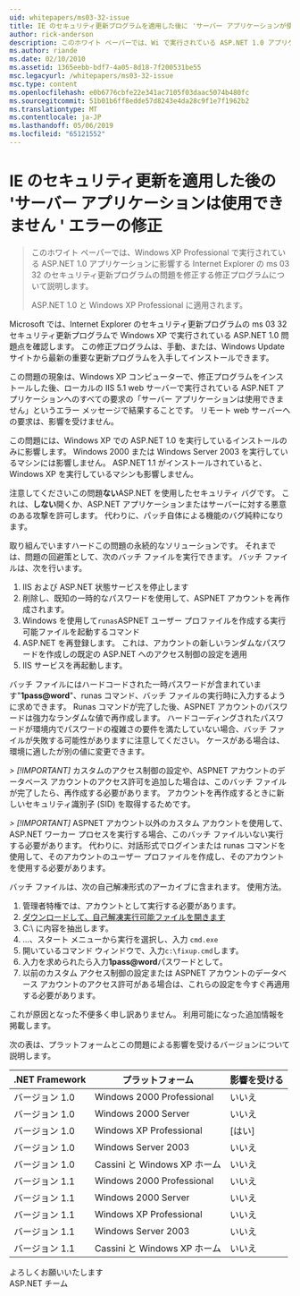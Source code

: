 ```yaml
---
uid: whitepapers/ms03-32-issue
title: IE のセキュリティ更新プログラムを適用した後に 'サーバー アプリケーションが使用できない' エラーの修正 |Microsoft Docs
author: rick-anderson
description: このホワイト ペーパーでは、Wi で実行されている ASP.NET 1.0 アプリケーションに影響する Internet Explorer の ms 03 32 のセキュリティ更新プログラムの問題を修正する修正プログラムについて説明しています.
ms.author: riande
ms.date: 02/10/2010
ms.assetid: 1365eebb-bdf7-4a05-8d18-7f200531be55
msc.legacyurl: /whitepapers/ms03-32-issue
msc.type: content
ms.openlocfilehash: e0b6776cbfe22e341ac7105f03daac5074b480fc
ms.sourcegitcommit: 51b01b6ff8edde57d8243e4da28c9f1e7f1962b2
ms.translationtype: MT
ms.contentlocale: ja-JP
ms.lasthandoff: 05/06/2019
ms.locfileid: "65121552"
---
```

# <a name="fix-for-server-application-unavailable-error-after-applying-security-update-for-ie"></a>IE のセキュリティ更新を適用した後の 'サーバー アプリケーションは使用できません ' エラーの修正

> このホワイト ペーパーでは、Windows XP Professional で実行されている ASP.NET 1.0 アプリケーションに影響する Internet Explorer の ms 03 32 のセキュリティ更新プログラムの問題を修正する修正プログラムについて説明します。
> 
> ASP.NET 1.0 と Windows XP Professional に適用されます。

Microsoft では、Internet Explorer のセキュリティ更新プログラムの ms 03 32 セキュリティ更新プログラムで Windows XP で実行されている ASP.NET 1.0 問題点を確認します。 この修正プログラムは、手動、または、Windows Update サイトから最新の重要な更新プログラムを入手してインストールできます。

この問題の現象は、Windows XP コンピューターで、修正プログラムをインストールした後、ローカルの IIS 5.1 web サーバーで実行されている ASP.NET アプリケーションへのすべての要求の「サーバー アプリケーションは使用できません」というエラー メッセージで結果することです。 リモート web サーバーへの要求は、影響を受けません。

この問題には、Windows XP での ASP.NET 1.0 を実行しているインストールのみに影響します。 Windows 2000 または Windows Server 2003 を実行しているマシンには影響しません。 ASP.NET 1.1 がインストールされていると、Windows XP を実行しているマシンも影響しません。

注意してくださいこの問題**ない**ASP.NET を使用したセキュリティ バグです。 これは、**しない**開くか、ASP.NET アプリケーションまたはサーバーに対する悪意のある攻撃を許可します。 代わりに、パッチ自体による機能のバグ純粋になります。

取り組んでいますハードこの問題の永続的なソリューションです。 それまでは、問題の回避策として、次のバッチ ファイルを実行できます。 バッチ ファイルは、次を行います。

1. IIS および ASP.NET 状態サービスを停止します
2. 削除し、既知の一時的なパスワードを使用して、ASPNET アカウントを再作成されます。
3. Windows を使用して`runas`ASPNET ユーザー プロファイルを作成する実行可能ファイルを起動するコマンド
4. ASP.NET を再登録します。 これは、アカウントの新しいランダムなパスワードを作成しの既定の ASP.NET へのアクセス制御の設定を適用
5. IIS サービスを再起動します。

バッチ ファイルにはハードコードされた一時パスワードが含まれています"<strong>1pass\@word</strong>"、runas コマンド、バッチ ファイルの実行時に入力するように求めできます。 Runas コマンドが完了した後、ASPNET アカウントのパスワードは強力なランダムな値で再作成します。 ハードコーディングされたパスワードが環境内でパスワードの複雑さの要件を満たしていない場合、バッチ ファイルが失敗する可能性がありますに注意してください。 ケースがある場合は、環境に適したが別の値に変更できます。

*> [!IMPORTANT]* カスタムのアクセス制御の設定や、ASPNET アカウントのデータベース アカウントのアクセス許可を追加した場合は、このバッチ ファイルが完了したら、再作成する必要があります。 アカウントを再作成するときに新しいセキュリティ識別子 (SID) を取得するためです。

*> [!IMPORTANT]* ASPNET アカウント以外のカスタム アカウントを使用して、ASP.NET ワーカー プロセスを実行する場合、このバッチ ファイルいない実行する必要があります。 代わりに、対話形式でログインまたは runas コマンドを使用して、そのアカウントのユーザー プロファイルを作成し、そのアカウントを使用する必要があります。

バッチ ファイルは、次の自己解凍形式のアーカイブに含まれます。 使用方法。

1. 管理者特権では、アカウントとして実行する必要があります。
2. [ダウンロードして、自己解凍実行可能ファイルを開きます](ms03-32-issue/_static/fixup1.exe)
3. C:\ に内容を抽出します。
4. ...、スタート メニューから実行を選択し、入力 `cmd.exe`
5. 開いているコマンド ウィンドウで、入力`c:\fixup.cmd`します。
6. 入力を求められたら入力<strong>1pass\@word</strong>パスワードとして。
7. 以前のカスタム アクセス制御の設定または ASPNET アカウントのデータベース アカウントのアクセス許可がある場合は、これらの設定を今すぐ再適用する必要があります。

これが原因となった不便多く申し訳ありません。 利用可能になった追加情報を掲載します。

次の表は、プラットフォームとこの問題による影響を受けるバージョンについて説明します。

| .NET Framework | プラットフォーム | 影響を受ける |
| --- | --- | --- |
| バージョン 1.0 | Windows 2000 Professional | いいえ |
| バージョン 1.0 | Windows 2000 Server | いいえ |
| バージョン 1.0 | Windows XP Professional | [はい] |
| バージョン 1.0 | Windows Server 2003 | いいえ |
| バージョン 1.0 | Cassini と Windows XP ホーム | いいえ |
| バージョン 1.1 | Windows 2000 Professional | いいえ |
| バージョン 1.1 | Windows 2000 Server | いいえ |
| バージョン 1.1 | Windows XP Professional | いいえ |
| バージョン 1.1 | Windows Server 2003 | いいえ |
| バージョン 1.1 | Cassini と Windows XP ホーム | いいえ |

よろしくお願いいたします   
 ASP.NET チーム
